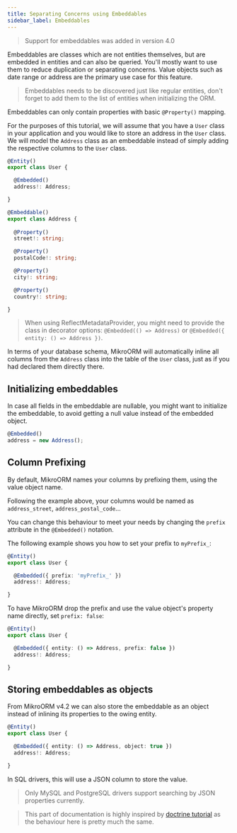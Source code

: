 ```yaml
---
title: Separating Concerns using Embeddables
sidebar_label: Embeddables
---
```


> Support for embeddables was added in version 4.0

Embeddables are classes which are not entities themselves, but are embedded in 
entities and can also be queried. You'll mostly want to use them to reduce 
duplication or separating concerns. Value objects such as date range or address 
are the primary use case for this feature.

> Embeddables needs to be discovered just like regular entities, don't forget to 
> add them to the list of entities when initializing the ORM.

Embeddables can only contain properties with basic `@Property()` mapping.

For the purposes of this tutorial, we will assume that you have a `User` class in 
your application and you would like to store an address in the `User` class. We will 
model the `Address` class as an embeddable instead of simply adding the respective 
columns to the `User` class.

```typescript
@Entity()
export class User {

  @Embedded()
  address!: Address;

}

@Embeddable()
export class Address {
  
  @Property()
  street!: string;

  @Property()
  postalCode!: string;

  @Property()
  city!: string;

  @Property()
  country!: string;

}
```

> When using ReflectMetadataProvider, you might need to provide the class in decorator options:
> `@Embedded(() => Address)` or `@Embedded({ entity: () => Address })`.

In terms of your database schema, MikroORM will automatically inline all columns from 
the `Address` class into the table of the `User` class, just as if you had declared 
them directly there.

## Initializing embeddables

In case all fields in the embeddable are nullable, you might want to initialize the 
embeddable, to avoid getting a null value instead of the embedded object.

```typescript
@Embedded()
address = new Address();
```

## Column Prefixing

By default, MikroORM names your columns by prefixing them, using the value object name.

Following the example above, your columns would be named as `address_street`, 
`address_postal_code`...

You can change this behaviour to meet your needs by changing the `prefix` attribute 
in the `@Embedded()` notation.

The following example shows you how to set your prefix to `myPrefix_`:

```typescript
@Entity()
export class User {

  @Embedded({ prefix: 'myPrefix_' })
  address!: Address;

}
```

To have MikroORM drop the prefix and use the value object's property name directly, 
set `prefix: false`:

```typescript
@Entity()
export class User {

  @Embedded({ entity: () => Address, prefix: false })
  address!: Address;

}
```

## Storing embeddables as objects

From MikroORM v4.2 we can also store the embeddable as an object instead of
inlining its properties to the owing entity.

```ts
@Entity()
export class User {

  @Embedded({ entity: () => Address, object: true })
  address!: Address;

}
```

In SQL drivers, this will use a JSON column to store the value. 

> Only MySQL and PostgreSQL drivers support searching by JSON properties currently.

> This part of documentation is highly inspired by [doctrine tutorial](https://www.doctrine-project.org/projects/doctrine-orm/en/latest/tutorials/embeddables.html)
> as the behaviour here is pretty much the same.
